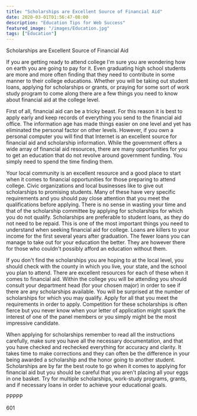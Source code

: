```yaml
---
title: "Scholarships are Excellent Source of Financial Aid"
date: 2020-03-01T01:56:47-08:00
description: "Education Tips for Web Success"
featured_image: "/images/Education.jpg"
tags: ["Education"]
---
```


Scholarships are Excellent Source of Financial Aid

If you are getting ready to attend college I'm sure you are wondering how on earth you are going to pay for it. Even graduating high school students are more and more often finding that they need to contribute in some manner to their college educations. Whether you will be taking out student loans, applying for scholarships or grants, or praying for some sort of work study program to come along there are a few things you need to know about financial aid at the college level.

First of all, financial aid can be a tricky beast. For this reason it is best to apply early and keep records of everything you send to the financial aid office. The information age has made things easier on one level and yet has eliminated the personal factor on other levels. However, if you own a personal computer you will find that Internet is an excellent source for financial aid and scholarship information. While the government offers a wide array of financial aid resources, there are many opportunities for you to get an education that do not revolve around government funding. You simply need to spend the time finding them.

Your local community is an excellent resource and a good place to start when it comes to financial opportunities for those preparing to attend college. Civic organizations and local businesses like to give out scholarships to promising students. Many of these have very specific requirements and you should pay close attention that you meet the qualifications before applying.  There is no sense in wasting your time and that of the scholarship committee by applying for scholarships for which you do not qualify. Scholarships are preferable to student loans, as they do not need to be repaid. This is one of the most important things you need to understand when seeking financial aid for college. Loans are killers to your income for the first several years after graduation. The fewer loans you can manage to take out for your education the better. They are however there for those who couldn't possibly afford an education without them. 

If you don't find the scholarships you are hoping to at the local level, you should check with the county in which you live, your state, and the school you plan to attend. There are excellent resources for each of these when it comes to financial aid. Within the college you will be attending you should consult your department head (for your chosen major) in order to see if there are any scholarships available. You will be surprised at the number of scholarships for which you may qualify. Apply for all that you meet the requirements in order to apply. Competition for these scholarships is often fierce but you never know when your letter of application might spark the interest of one of the panel members or you simply might be the most impressive candidate. 

When applying for scholarships remember to read all the instructions carefully, make sure you have all the necessary documentation, and that you have checked and rechecked everything for accuracy and clarity. It takes time to make corrections and they can often be the difference in your being awarded a scholarship and the honor going to another student. Scholarships are by far the best route to go when it comes to applying for financial aid but you should be careful that you aren't placing all your eggs in one basket. Try for multiple scholarships, work-study programs, grants, and if necessary loans in order to achieve your educational goals.

PPPPP

601

